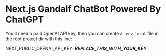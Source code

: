 # Next.js Gandalf ChatBot Powered By ChatGPT

You'll need a paid OpenAI API key, then you can create a `.env.local` file in the root project dir with this line:

NEXT_PUBLIC_OPENAI_API_KEY=***REPLACE_THIS_WITH_YOUR_KEY***